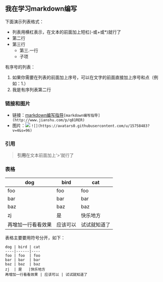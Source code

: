 ## 我在学习markdown编写
下面演示列表格式：
- 列表用横杠表示，在文本的前面加上短杠(-或+或*)就行了
- 第二行
- 第三行 
    + 第三.一行
    + 子项

有序号的列表：
1. 如果你需要在列表的前面加上序号，可以在文字的前面直接加上序号和点（例如：1.）
2. 我是有序列表第二行

### 链接和图片
- 链接：[markdown编写指导](http://www.jianshu.com/p/q81RER)`[markdown编写指导](http://www.jianshu.com/p/q81RER)`
- 图片：![](https://avatars0.githubusercontent.com/u/15758483?v=4&s=96)
`![](https://avatars0.githubusercontent.com/u/15758483?v=4&s=96)`
### 引用
> **引用**在文本前面加上‘>’就行了

### 表格
dog | bird | cat
----|------|----
foo | foo  | foo
bar | bar  | bar
baz | baz  | baz
zj  | 是   |快乐地方
再增加一行看看效果 | 应该可以 | 试试就知道了

表格主要要用符号分开，如下：
```
dog | bird | cat
----|------|----
foo | foo  | foo
bar | bar  | bar
baz | baz  | baz
zj  | 是   |快乐地方
再增加一行看看效果 | 应该可以 | 试试就知道了
```
